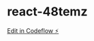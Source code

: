 # react-48temz

[Edit in Codeflow ⚡️](https://stackblitz.com/~/github.com/shalini-polapally/react-48temz)